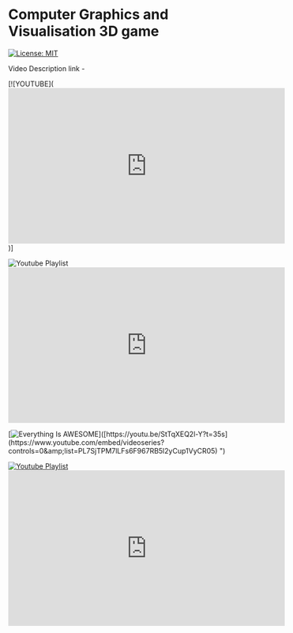 # Computer Graphics and Visualisation 3D game

[![License: MIT](https://img.shields.io/badge/License-MIT-yellow.svg)](https://opensource.org/licenses/MIT)


Video Description link -


[![YOUTUBE](<iframe width="560" height="315" src="https://www.youtube.com/embed/videoseries?controls=0&amp;list=PL7SjTPM7lLFs6F967RB5l2yCup1VyCR05" title="YouTube video player" frameborder="0" allow="accelerometer; autoplay; clipboard-write; encrypted-media; gyroscope; picture-in-picture" allowfullscreen></iframe>)]


 <img alt="Youtube Playlist"/>
<iframe width="560" height="315" src="https://www.youtube.com/embed/videoseries?controls=0&amp;list=PL7SjTPM7lLFs6F967RB5l2yCup1VyCR05" title="YouTube video player" frameborder="0" allow="accelerometer; autoplay; clipboard-write; encrypted-media; gyroscope; picture-in-picture" allowfullscreen></iframe>

[![Everything Is AWESOME]([http://i.imgur.com/Ot5DWAW.png](https://user-images.githubusercontent.com/100690789/173633151-1acbc69e-afbf-41c4-92a3-8a7d516d3143.jpg))]([https://youtu.be/StTqXEQ2l-Y?t=35s](https://www.youtube.com/embed/videoseries?controls=0&amp;list=PL7SjTPM7lLFs6F967RB5l2yCup1VyCR05) ")



<a href>
 <img alt="Youtube Playlist"/>
 <iframe width="560" height="315" src="https://www.youtube.com/embed/videoseries?controls=0&amp;list=PL7SjTPM7lLFs6F967RB5l2yCup1VyCR05" title="YouTube video player" frameborder="0" allow="accelerometer; autoplay; clipboard-write; encrypted-media; gyroscope; picture-in-picture" allowfullscreen></iframe>
</a>
